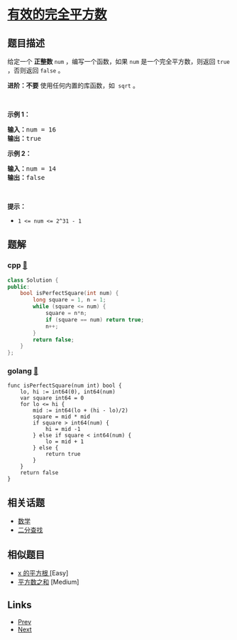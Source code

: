 
# [有效的完全平方数](https://leetcode-cn.com/problems/valid-perfect-square)

## 题目描述

<p>给定一个 <strong>正整数</strong> <code>num</code> ，编写一个函数，如果 <code>num</code> 是一个完全平方数，则返回 <code>true</code> ，否则返回 <code>false</code> 。</p>

<p><strong>进阶：不要</strong> 使用任何内置的库函数，如  <code>sqrt</code> 。</p>

<p> </p>

<p><strong>示例 1：</strong></p>

<pre>
<strong>输入：</strong>num = 16
<strong>输出：</strong>true
</pre>

<p><strong>示例 2：</strong></p>

<pre>
<strong>输入：</strong>num = 14
<strong>输出：</strong>false
</pre>

<p> </p>

<p><strong>提示：</strong></p>

<ul>
	<li><code>1 <= num <= 2^31 - 1</code></li>
</ul>


## 题解

### cpp [🔗](valid-perfect-square.cpp) 
```cpp
class Solution {
public:
    bool isPerfectSquare(int num) {
        long square = 1, n = 1;
        while (square <= num) {
            square = n*n;
            if (square == num) return true;
            n++;
        }
        return false;
    }
};
```
### golang [🔗](valid-perfect-square.go) 
```golang
func isPerfectSquare(num int) bool {
    lo, hi := int64(0), int64(num)
    var square int64 = 0 
    for lo <= hi {
        mid := int64(lo + (hi - lo)/2)
        square = mid * mid
        if square > int64(num) {
            hi = mid -1
        } else if square < int64(num) {
            lo = mid + 1
        } else {
            return true
        }
    }
    return false
}
```


## 相关话题

- [数学](https://leetcode-cn.com/tag/math) 
- [二分查找](https://leetcode-cn.com/tag/binary-search) 


## 相似题目

- [x 的平方根 ](../sqrtx/README.md)  [Easy] 
- [平方数之和](../sum-of-square-numbers/README.md)  [Medium] 


## Links

- [Prev](../design-twitter/README.md) 
- [Next](../plus-one-linked-list/README.md) 

